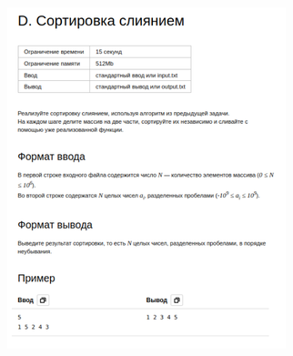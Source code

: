 <div align=center>
    <img src="../../../static/lessons/SortsQuickMergeRadix/MergeSort/img/task.png" height="600"/>
</div>